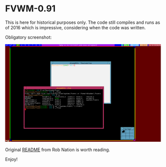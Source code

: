 FVWM-0.91
=========

This is here for historical purposes only.  The code still compiles and runs as of 2016 which is impressive, considering when
the code was written.

Obligatory screenshot:

![screenshot](screenshots/fvwm-0.91.png)

Original [README](README) from Rob Nation is worth reading.

Enjoy!
